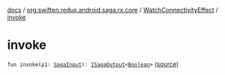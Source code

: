 [docs](../../index.md) / [org.swiften.redux.android.saga.rx.core](../index.md) / [WatchConnectivityEffect](index.md) / [invoke](./invoke.md)

# invoke

`fun invoke(p1: `[`SagaInput`](../../org.swiften.redux.saga.common/-saga-input/index.md)`): `[`ISagaOutput`](../../org.swiften.redux.saga.common/-i-saga-output/index.md)`<`[`Boolean`](https://kotlinlang.org/api/latest/jvm/stdlib/kotlin/-boolean/index.html)`>` [(source)](https://github.com/protoman92/KotlinRedux/tree/master/android\android-saga\src\main\java/org/swiften/redux/android/saga/rx/core/WatchConnectivityEffect.kt#L31)